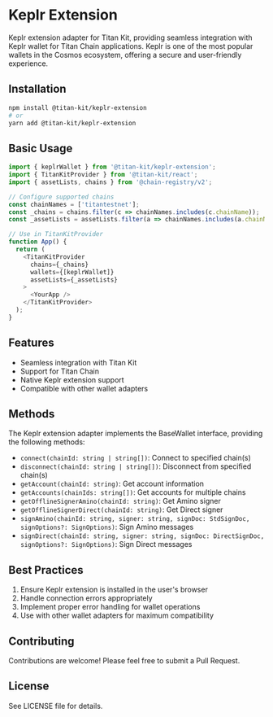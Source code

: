 # Keplr Extension

Keplr extension adapter for Titan Kit, providing seamless integration with Keplr wallet for Titan Chain applications. Keplr is one of the most popular wallets in the Cosmos ecosystem, offering a secure and user-friendly experience.

## Installation

```bash
npm install @titan-kit/keplr-extension
# or
yarn add @titan-kit/keplr-extension
```

## Basic Usage

```typescript
import { keplrWallet } from '@titan-kit/keplr-extension';
import { TitanKitProvider } from '@titan-kit/react';
import { assetLists, chains } from '@chain-registry/v2';

// Configure supported chains
const chainNames = ['titantestnet'];
const _chains = chains.filter(c => chainNames.includes(c.chainName));
const _assetLists = assetLists.filter(a => chainNames.includes(a.chainName));

// Use in TitanKitProvider
function App() {
  return (
    <TitanKitProvider
      chains={_chains}
      wallets={[keplrWallet]}
      assetLists={_assetLists}
    >
      <YourApp />
    </TitanKitProvider>
  );
}
```

## Features

- Seamless integration with Titan Kit
- Support for Titan Chain
- Native Keplr extension support
- Compatible with other wallet adapters

## Methods

The Keplr extension adapter implements the BaseWallet interface, providing the following methods:

- `connect(chainId: string | string[])`: Connect to specified chain(s)
- `disconnect(chainId: string | string[])`: Disconnect from specified chain(s)
- `getAccount(chainId: string)`: Get account information
- `getAccounts(chainIds: string[])`: Get accounts for multiple chains
- `getOfflineSignerAmino(chainId: string)`: Get Amino signer
- `getOfflineSignerDirect(chainId: string)`: Get Direct signer
- `signAmino(chainId: string, signer: string, signDoc: StdSignDoc, signOptions?: SignOptions)`: Sign Amino messages
- `signDirect(chainId: string, signer: string, signDoc: DirectSignDoc, signOptions?: SignOptions)`: Sign Direct messages

## Best Practices

1. Ensure Keplr extension is installed in the user's browser
2. Handle connection errors appropriately
3. Implement proper error handling for wallet operations
4. Use with other wallet adapters for maximum compatibility

## Contributing

Contributions are welcome! Please feel free to submit a Pull Request.

## License

See LICENSE file for details.
